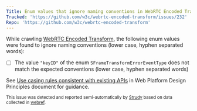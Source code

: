 ```yaml
---
Title: Enum values that ignore naming conventions in WebRTC Encoded Transform
Tracked: 'https://github.com/w3c/webrtc-encoded-transform/issues/232'
Repo: 'https://github.com/w3c/webrtc-encoded-transform'
---
```


While crawling [WebRTC Encoded Transform](https://w3c.github.io/webrtc-encoded-transform/), the following enum values were found to ignore naming conventions (lower case, hyphen separated words):
* [ ] The value `"keyID"` of the enum `SFrameTransformErrorEventType` does not match the expected conventions (lower case, hyphen separated words)

See [Use casing rules consistent with existing APIs](https://w3ctag.github.io/design-principles/#casing-rules) in Web Platform Design Principles document for guidance.

<sub>This issue was detected and reported semi-automatically by [Strudy](https://github.com/w3c/strudy/) based on data collected in [webref](https://github.com/w3c/webref/).</sub>
